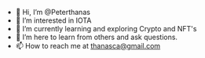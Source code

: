 - 👋 Hi, I’m @Peterthanas
- 👀 I’m interested in IOTA 
- 🌱 I’m currently learning and exploring Crypto and NFT's 
- 💞️ I’m here to learn from others and ask questions. 
- 📫 How to reach me at thanasca@gmail.com

<!---
Peterthanas/Peterthanas is a ✨ special ✨ repository because its `README.md` (this file) appears on your GitHub profile.
You can click the Preview link to take a look at your changes.
--->
